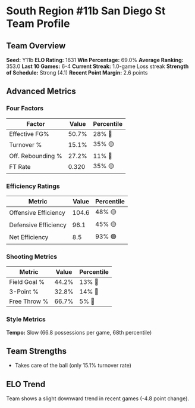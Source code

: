 # South Region #11b San Diego St Team Profile
## Team Overview
**Seed:** Y11b
**ELO Rating:** 1631
**Win Percentage:** 69.0%
**Average Ranking:** 353.0
**Last 10 Games:** 6-4
**Current Streak:** 1.0-game Loss streak
**Strength of Schedule:** Strong (4.1)
**Recent Point Margin:** 2.6 points

## Advanced Metrics
### Four Factors
| Factor | Value | Percentile |
|--------|-------|------------|
| Effective FG% | 50.7% | 28% 🔴 |
| Turnover % | 15.1% | 35% 🟡 |
| Off. Rebounding % | 27.2% | 11% 🔴 |
| FT Rate | 0.320 | 35% 🟡 |

### Efficiency Ratings
| Metric | Value | Percentile |
|--------|-------|------------|
| Offensive Efficiency | 104.6 | 48% 🟡 |
| Defensive Efficiency | 96.1 | 45% 🟡 |
| Net Efficiency | 8.5 | 93% 🟢 |

### Shooting Metrics
| Metric | Value | Percentile |
|--------|-------|------------|
| Field Goal % | 44.2% | 13% 🔴 |
| 3-Point % | 32.8% | 14% 🔴 |
| Free Throw % | 66.7% | 5% 🔴 |

### Style Metrics
**Tempo:** Slow (66.8 possessions per game, 68th percentile)

## Team Strengths
* Takes care of the ball (only 15.1% turnover rate)

## ELO Trend
Team shows a slight downward trend in recent games (-4.8 point change).

